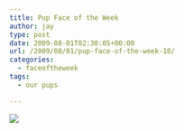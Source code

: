 ```yaml
---
title: Pup Face of the Week
author: jay
type: post
date: 2009-08-01T02:30:05+00:00
url: /2009/08/01/pup-face-of-the-week-10/
categories:
  - faceoftheweek
tags:
  - our pups

---
```

![][1]

 [1]: https://photos.smugmug.com/photos/607430173_Vmbnp-M-0.jpg